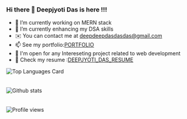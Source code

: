 ### Hi there 👋 Deepjyoti Das is here !!!

- 🔭 I’m currently working on MERN stack
- 🌱 I’m currently enhancing my DSA skills
- ✉️ You can contact me at [deepdeepdasdasdas@gmail.com](mailto:deepdeepdasdasdas@gmail.com)
- 📫 See my portfolio:[PORTFOLIO](https://portfolio-ebon-beta.vercel.app)
- 👯 I'm open for any Intereseting project related to web development
- 📄 Check my resume :[DEEPJYOTI_DAS_RESUME](https://drive.google.com/file/d/1yocZXh7nGxar6R-P8WkxhVgYfttCIvJ9/view?usp=sharing&usp=embed_facebook)

![Top Languages Card](https://github-readme-stats.vercel.app/api/top-langs/?username=Codessmasher)
<br/><br/><br/>
![Github stats](https://github-readme-stats.vercel.app/api?username=Codessmasher&theme=highcontrast&show_icons=true&count_private=true)
<br/><br/><br/>
![Profile views](https://gpvc.arturio.dev/Codessmasher)
